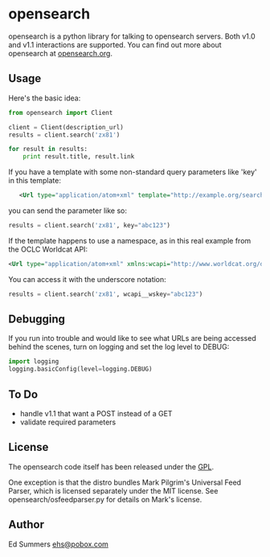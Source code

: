 opensearch
==========

opensearch is a python library for talking to opensearch servers.
Both v1.0 and v1.1 interactions are supported.  You can find out more 
about opensearch at [opensearch.org](http://opensearch.org).

Usage
-----

Here's the basic idea:

```python
from opensearch import Client

client = Client(description_url)
results = client.search('zx81')

for result in results:
    print result.title, result.link
```

If you have a template with some non-standard query parameters like 'key' in
this template:

```xml
   <Url type="application/atom+xml" template="http://example.org/search?q={searchTerms}&amp;start={startIndex?}&amp;count={resultSize?}&amp;key={key}"/>
```

you can send the parameter like so:

```python
results = client.search('zx81', key="abc123")
```

If the template happens to use a namespace, as in this real example from the
OCLC Worldcat API:

```xml
<Url type="application/atom+xml" xmlns:wcapi="http://www.worldcat.org/devnet/wiki/SearchAPIDetails" template="http://worldcat.org/webservices/catalog/search/worldcat/opensearch?q={searchTerms}&amp;start={startIndex?}&amp;count={resultSize?}&amp;format=atom&amp;wskey={wcapi:wskey}&amp;cformat={wcapi:cformat?}"/>
```

You can access it with the underscore notation:

```python
results = client.search('zx81', wcapi__wskey="abc123")
```

Debugging
---------

If you run into trouble and would like to see what URLs are being accessed
behind the scenes, turn on logging and set the log level to DEBUG:

```python
import logging
logging.basicConfig(level=logging.DEBUG)
```

To Do
-----

- handle v1.1 that want a POST instead of a GET
- validate required parameters

License
-------

The opensearch code itself has been released under the 
[GPL](http://www.opensource.org/licenses/gpl-license.php).

One exception is that the distro bundles Mark Pilgrim's Universal Feed 
Parser, which is licensed separately under the MIT license. See 
opensearch/osfeedparser.py for details on Mark's license.

Author
------

Ed Summers [ehs@pobox.com](mailto:ehs@pobox.com)
